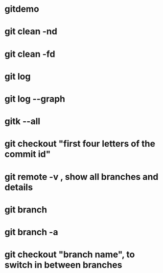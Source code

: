 # gitdemo
# git clean -nd
# git clean -fd
# git log
# git log --graph
# gitk --all
# git checkout "first four letters of the commit id"
# git remote -v , show all branches and details
# git branch
# git branch -a
# git checkout "branch name", to switch in between branches
